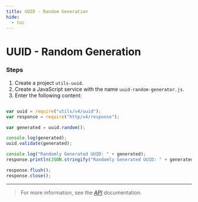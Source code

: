 ```yaml
---
title: UUID - Random Generation
hide:
  - toc
---
```


UUID - Random Generation
===

### Steps

1. Create a project `utils-uuid`.
2. Create a JavaScript service with the name `uuid-random-generator.js`.
3. Enter the following content:

```javascript

var uuid = require("utils/v4/uuid");
var response = require("http/v4/response");

var generated = uuid.random();

console.log(generated);
uuid.validate(generated);

console.log("Randomly Generated UUID: " + generated);
response.println(JSON.stringify("Randomly Generated UUID: " + generated));

response.flush();
response.close();

```

---

> For more information, see the *[API](../../api/)* documentation.
